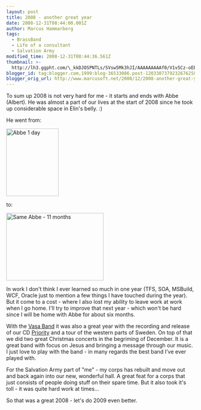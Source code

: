 ```yaml
---
layout: post
title: 2008 - another great year
date: 2008-12-31T08:44:00.001Z
author: Marcus Hammarberg
tags:
  - BrassBand
  - Life of a consultant
  - Salvation Army
modified_time: 2008-12-31T08:44:36.561Z
thumbnail: >-
  http://lh3.ggpht.com/\_kkDJOSPNTLs/SVsw5Mk3hJI/AAAAAAAAAf0/V1v5Cz-oEbI/s72-c/PICT2480_thumb.jpg?imgmax=800
blogger_id: tag:blogger.com,1999:blog-36533086.post-1203307379232676258
blogger_orig_url: http://www.marcusoft.net/2008/12/2008-another-great-year.html
---
```



To sum up 2008 is not very hard for me - it starts and ends with Abbe
(Albert). He was almost a part of our lives at the start of 2008 since
he took up considerable space in Elin's belly. :)

He went from:

[<img
src="http://lh3.ggpht.com/_kkDJOSPNTLs/SVsw5Mk3hJI/AAAAAAAAAf0/V1v5Cz-oEbI/PICT2480_thumb.jpg?imgmax=800"
style="border-right: 0px; border-top: 0px; border-left: 0px; border-bottom: 0px"
data-border="0" width="140" height="180" alt="Abbe 1 day" />](http://lh6.ggpht.com/_kkDJOSPNTLs/SVsw4NoioBI/AAAAAAAAAfw/7VFhBpPE3-o/s1600-h/PICT2480%5B2%5D.jpg)

to:

[<img
src="http://lh6.ggpht.com/_kkDJOSPNTLs/SVsw82Sb8mI/AAAAAAAAAf8/BVFCBULZx98/DSC_0041_thumb.jpg?imgmax=800"
style="border-right: 0px; border-top: 0px; border-left: 0px; border-bottom: 0px"
data-border="0" width="260" height="180" alt="Same Abbe - 11 months" />](http://lh4.ggpht.com/_kkDJOSPNTLs/SVsw8IFw0wI/AAAAAAAAAf4/NH52le6uJFI/s1600-h/DSC_0041%5B2%5D.jpg)

In work I don't think I ever learned so much in one year (TFS, SOA,
MSBuild, WCF, Oracle just to mention a few things I have touched during
the year). But it come to a cost - where I also lost my ability to leave
work at work when I go home.
I'll try to improve that next year - which won't be hard since I will be
home with Abbe for about six months.

With the [Vasa Band](http://www.vasaband.se) it was also a great year
with the recording and release of our CD
[Priority](http://www.vasaband.se/wm07.php) and a tour of the western
parts of Sweden. On top of that we did two great Christmas concerts in
the begriming of December. It is a great band with focus on Jesus and
bringing a message through our music. I just love to play with the
band - in many regards the best band I've ever played with.

For the Salvation Army part of "me" - my corps has rebuilt and move out
and back again into our new, wonderful hall. A great feat for a corps
that just consists of people doing stuff on their spare time. But it
also took it's toll - it was quite hard work at times...

So that was a great 2008 - let's do 2009 even better.
